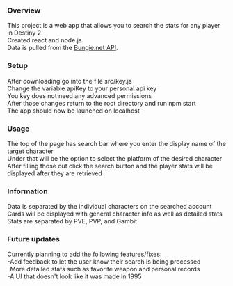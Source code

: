 ### Overview
This project is a web app that allows you to search the stats for any player in Destiny 2.<br/>
Created react and node.js.<br/>
Data is pulled from the [Bungie.net API](https://github.com/Bungie-net/api).<br/>

### Setup
After downloading go into the file src/key.js<br/>
Change the variable apiKey to your personal api key<br/>
You key does not need any advanced permissions<br/>
After those changes return to the root directory and run npm start<br/>
The app should now be launched on localhost<br/>

### Usage
The top of the page has search bar where you enter the display name of the target character<br/>
Under that will be the option to select the platform of the desired character<br/>
After filling those out click the search button and the player stats will be displayed after they are retrieved<br/>


### Information
Data is separated by the individual characters on the searched account<br/>
Cards will be displayed with general character info as well as detailed stats<br/>
Stats are separated by PVE, PVP, and Gambit<br/>

### Future updates
Currently planning to add the following features/fixes:<br/>
-Add feedback to let the user know their search is being processed<br/>
-More detailed stats such as favorite weapon and personal records<br/>
-A UI that doesn't look like it was made in 1995<br/>
